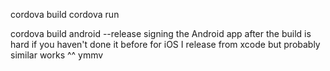 cordova build
cordova run

cordova build android --release
signing the Android app after the build is hard if you haven't done it before
for iOS I release from xcode but probably similar works ^^ ymmv